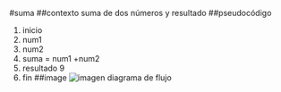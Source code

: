 #suma
##contexto
suma de dos números y resultado
##pseudocódigo
1. inicio 
2. num1
3. num2
4. suma = num1 +num2
5. resultado 9
6. fin
##image
![imagen diagrama de flujo]()
